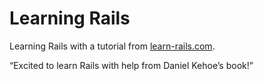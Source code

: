 # Learning Rails

Learning Rails with a tutorial from [learn-rails.com](http://learn-rails.com/).

“Excited to learn Rails with help from Daniel Kehoe’s book!”
